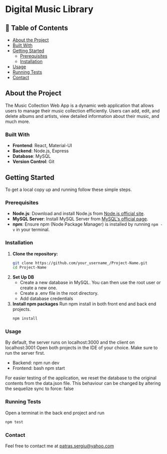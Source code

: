 # Digital Music Library

## 📗 Table of Contents
- [About the Project](#about-the-project)
- [Built With](#built-with)
- [Getting Started](#getting-started)
  - [Prerequisites](#prerequisites)
  - [Installation](#installation)
- [Usage](#usage)
- [Running Tests](#running-tests)
- [Contact](#contact)

## About the Project
The Music Collection Web App is a dynamic web application that allows users to manage their music collection efficiently. Users can add, edit, and delete albums and artists, view detailed information about their music, and much more.

### Built With
- **Frontend**: React, Material-UI
- **Backend**: Node.js, Express
- **Database**: MySQL
- **Version Control**: Git

## Getting Started

To get a local copy up and running follow these simple steps.

### Prerequisites
- **Node.js**: Download and install Node.js from [Node.js official site](https://nodejs.org/).
- **MySQL Server**: Install MySQL Server from [MySQL's official page](https://dev.mysql.com/downloads/mysql/).
- **npm**: Ensure npm (Node Package Manager) is installed by running `npm -v` in your terminal.

### Installation

1. **Clone the repository:**
   ```bash
   git clone https://github.com/your_username_/Project-Name.git
   cd Project-Name

2. **Set Up DB**
   - Create a new database in MySQL. You can then use the root user or create a new one.
   - Create a .env file in the root directory.
   - Add database credentials
3. **Install npm packages**
   Run npm install in both front end and back end projects.
   ```bash
   npm install
### Usage
By default, the server runs on localhost:3000 and the client on localhost:3001
Open both projects in the IDE of your choice. Make sure to run the server first.

- Backend: npm run dev
- Frontend: bash npm start

For easier testing of the application, we reset the database to the original contents from the data.json file. 
This behaviour can be changed by altering the sequelize sync to force: false

### Running Tests

Open a terminat in the back end project and run
   ```bash
   npm test
  ```
### Contact
Feel free to contact me at patras.sergiu@yahoo.com
